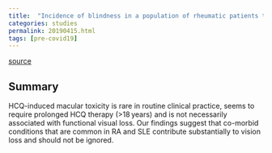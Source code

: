 ```yaml
---
title:  "Incidence of blindness in a population of rheumatic patients treated with hydroxychloroquine"
categories: studies
permalink: 20190415.html
tags: [pre-covid19]
---
```


[source](https://academic.oup.com/rheumap/article/3/1/rkz009/5466462)

## Summary

HCQ-induced macular toxicity is rare in routine clinical practice, seems to require prolonged HCQ therapy (>18 years) and is not necessarily associated with functional visual loss. Our findings suggest that co-morbid conditions that are common in RA and SLE contribute substantially to vision loss and should not be ignored.

